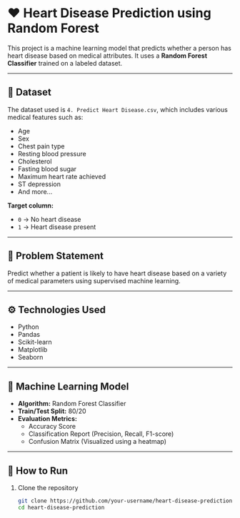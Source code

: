 # ❤️ Heart Disease Prediction using Random Forest

This project is a machine learning model that predicts whether a person has heart disease based on medical attributes. It uses a **Random Forest Classifier** trained on a labeled dataset.

---

## 📁 Dataset

The dataset used is `4. Predict Heart Disease.csv`, which includes various medical features such as:

- Age
- Sex
- Chest pain type
- Resting blood pressure
- Cholesterol
- Fasting blood sugar
- Maximum heart rate achieved
- ST depression
- And more...

**Target column:**  
- `0` → No heart disease  
- `1` → Heart disease present

---

## 📌 Problem Statement

Predict whether a patient is likely to have heart disease based on a variety of medical parameters using supervised machine learning.

---

## ⚙️ Technologies Used

- Python
- Pandas
- Scikit-learn
- Matplotlib
- Seaborn

---

## 🧠 Machine Learning Model

- **Algorithm:** Random Forest Classifier
- **Train/Test Split:** 80/20
- **Evaluation Metrics:**
  - Accuracy Score
  - Classification Report (Precision, Recall, F1-score)
  - Confusion Matrix (Visualized using a heatmap)

---

## 🚀 How to Run

1. Clone the repository  
   ```bash
   git clone https://github.com/your-username/heart-disease-prediction.git
   cd heart-disease-prediction
